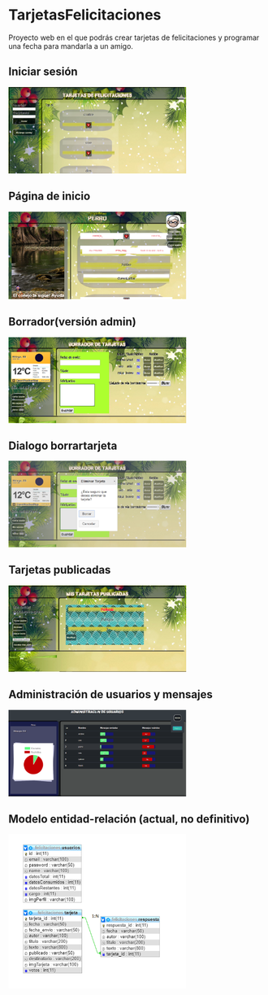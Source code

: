 # TarjetasFelicitaciones
Proyecto web en el que podrás crear tarjetas de felicitaciones y programar una fecha para mandarla a un amigo.


<p align="center">
  <h2>Iniciar sesión</h2>
  <img src="CapturasProyecto/1.png" width="350"/>
  <h2>Página de inicio</h2>
  <img src="CapturasProyecto/2.png" width="350"/>
  <h2>Borrador(versión admin)</h2>
  <img src="CapturasProyecto/3.png" width="350"/>
  <h2>Dialogo borrartarjeta</h2>
  <img src="CapturasProyecto/4.png" width="350"/>
  <h2>Tarjetas publicadas</h2>
  <img src="CapturasProyecto/5.png" width="350"/>
  <h2>Administración de usuarios y mensajes</h2>
  <img src="CapturasProyecto/6.png" width="350"/>
  <h2>Modelo entidad-relación (actual, no definitivo)</h2>
  <img src="CapturasProyecto/modelo_entidad-relacion.png" width="350"/>
</p>

